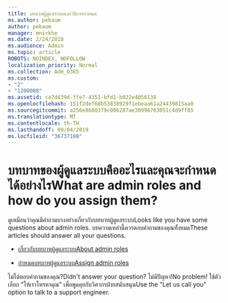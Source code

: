 ```yaml
---
title: บทบาทผู้ดูแลระบบและวิธีการกำหนด
ms.author: pebaum
author: pebaum
manager: mnirkhe
ms.date: 2/24/2018
ms.audience: Admin
ms.topic: article
ROBOTS: NOINDEX, NOFOLLOW
localization_priority: Normal
ms.collection: Adm_O365
ms.custom:
- "2"
- "1200008"
ms.assetid: ca7d439d-ffe7-4351-bfd1-b022e4056138
ms.openlocfilehash: 151f2def68b53838929f1ebeaa61a24439815aa0
ms.sourcegitcommit: a256e8680379c006287ae30996763051c4d9ff85
ms.translationtype: MT
ms.contentlocale: th-TH
ms.lasthandoff: 09/04/2019
ms.locfileid: "36737108"
---
```

# <a name="what-are-admin-roles-and-how-do-you-assign-them"></a><span data-ttu-id="78033-102">บทบาทของผู้ดูแลระบบคืออะไรและคุณจะกำหนดได้อย่างไร</span><span class="sxs-lookup"><span data-stu-id="78033-102">What are admin roles and how do you assign them?</span></span>

<span data-ttu-id="78033-103">ดูเหมือนว่าคุณมีคำถามบางอย่างเกี่ยวกับบทบาทผู้ดูแลระบบ</span><span class="sxs-lookup"><span data-stu-id="78033-103">Looks like you have some questions about admin roles.</span></span> <span data-ttu-id="78033-104">บทความเหล่านี้ควรตอบคำถามของคุณทั้งหมด</span><span class="sxs-lookup"><span data-stu-id="78033-104">These articles should answer all your questions.</span></span>
  
- [<span data-ttu-id="78033-105">เกี่ยวกับบทบาทผู้ดูแลระบบ</span><span class="sxs-lookup"><span data-stu-id="78033-105">About admin roles</span></span>](https://docs.microsoft.com/office365/admin/add-users/about-admin-roles)

- [<span data-ttu-id="78033-106">กำหนดบทบาทผู้ดูแลระบบ</span><span class="sxs-lookup"><span data-stu-id="78033-106">Assign admin roles</span></span>](https://docs.microsoft.com/office365/admin/add-users/assign-admin-roles)

<span data-ttu-id="78033-107">ไม่ได้ตอบคำถามของคุณ?</span><span class="sxs-lookup"><span data-stu-id="78033-107">Didn't answer your question?</span></span> <span data-ttu-id="78033-108">ไม่มีปัญหา!</span><span class="sxs-lookup"><span data-stu-id="78033-108">No problem!</span></span> <span data-ttu-id="78033-109">ใช้ตัวเลือก "ให้เราโทรหาคุณ" เพื่อพูดคุยกับวิศวกรฝ่ายสนับสนุน</span><span class="sxs-lookup"><span data-stu-id="78033-109">Use the "Let us call you" option to talk to a support engineer.</span></span>
  